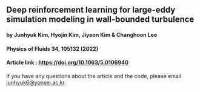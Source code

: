 ## Deep reinforcement learning for large-eddy simulation modeling in wall-bounded turbulence
#### by Junhyuk Kim, Hyojin Kim, Jiyeon Kim & Changhoon Lee
#### Physics of Fluids 34, 105132 (2022)
#### Article link : <https://doi.org/10.1063/5.0106940>

If you have any questions about the article and the code, please email junhyuk6@yonsei.ac.kr.
